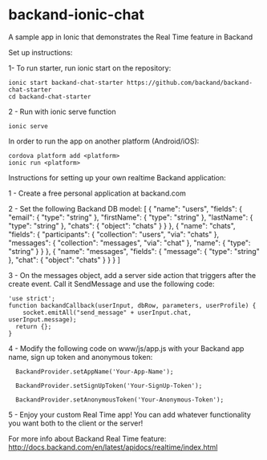 # backand-ionic-chat
A sample app in Ionic that demonstrates the Real Time feature in Backand

Set up instructions:

1- To run starter, run ionic start on the repository:

    ionic start backand-chat-starter https://github.com/backand/backand-chat-starter
    cd backand-chat-starter

2 - Run with ionic serve function

    ionic serve
	
In order to run the app on another platform (Android/iOS):

	cordova platform add <platform>
	ionic run <platform>

Instructions for setting up your own realtime Backand application:

1 - Create a free personal application at backand.com

2 - Set the following Backand DB model:
    [
      {
        "name": "users",
        "fields": {
          "email": {
            "type": "string"
          },
          "firstName": {
            "type": "string"
          },
          "lastName": {
            "type": "string"
          },
          "chats": {
            "object": "chats"
          }
        }
      },
      {
        "name": "chats",
        "fields": {
          "participants": {
            "collection": "users",
            "via": "chats"
          },
          "messages": {
            "collection": "messages",
            "via": "chat"
          },
          "name": {
            "type": "string"
          }
        }
      },
      {
        "name": "messages",
        "fields": {
          "message": {
            "type": "string"
          },
          "chat": {
            "object": "chats"
          }
        }
      }
    ]
	
3 - On the messages object, add a server side action that triggers after the create event. Call it SendMessage and use the following code:

    'use strict';
    function backandCallback(userInput, dbRow, parameters, userProfile) {
        socket.emitAll("send_message" + userInput.chat, userInput.message);
      return {};
    }
	
4 - Modify the following code on www/js/app.js with your Backand app name, sign up token and anonymous token:

      BackandProvider.setAppName('Your-App-Name');
      
      BackandProvider.setSignUpToken('Your-SignUp-Token');
      
      BackandProvider.setAnonymousToken('Your-Anonymous-Token');
	
5 - Enjoy your custom Real Time app! You can add whatever functionality you want both to the client or the server!

For more info about Backand Real Time feature:
http://docs.backand.com/en/latest/apidocs/realtime/index.html